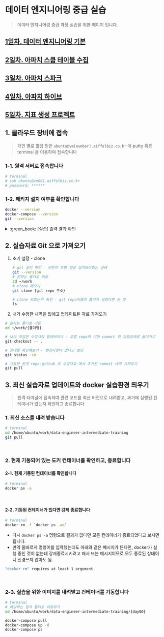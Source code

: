 # 데이터 엔지니어링 중급 실습

> 데이터 엔지니어링 중급 과정 실습을 위한 페이지 입니다.

## [1일차. 데이터 엔지니어링 기본](https://github.com/siyoungoh/data-engineer-intermediate-training/tree/master/day1/README.md)

## [2일차. 아파치 스쿱 테이블 수집](https://github.com/siyoungoh/data-engineer-intermediate-training/tree/master/day2/README.md)
        
## [3일차. 아파치 스파크](https://github.com/siyoungoh/data-engineer-intermediate-training/tree/master/day3/README.md)

## [4일차. 아파치 하이브](https://github.com/siyoungoh/data-engineer-intermediate-training/tree/master/day4/README.md)
        
## [5일차. 지표 생성 프로젝트](https://github.com/siyoungoh/data-engineer-intermediate-training/tree/master/day5/README.md)

## 1. 클라우드 장비에 접속

> 개인 별로 할당 받은 `ubuntu@vm[number].aiffelbiz.co.kr` 에 putty 혹은 terminal 을 이용하여 접속합니다


### 1-1. 원격 서버로 접속합니다
```bash
# terminal
# ssh ubuntu@vm001.aiffelbiz.co.kr
# password: ******
```

### 1-2. 패키지 설치 여부를 확인합니다
```bash
docker --version
docker-compose --version
git --version
```

<details><summary> :green_book: [실습] 출력 결과 확인</summary>

> 출력 결과가 오류가 발생하지 않고, 아래와 같다면 성공입니다

```text
Docker version 20.10.6, build 370c289
docker-compose version 1.29.1, build c34c88b2
git version 2.17.1
```

</details>

## 2. 실습자료 Git 으로 가져오기
1. 초기 설정 - clone
    ```bash
    # git 설치 확인 - 버전이 뜨면 정상 설치되어있는 상태
    git --version
    # 원하는 폴더로 이동
    cd ~/work
    # clone 해오기
    git clone {git repo 주소}
    
    # clone 되었는지 확인 - git repo이름의 폴더가 생겼다면 된 것
    ls
    ```

2. 내가 수정한 내역을 없애고 업데이트된 자료 가져오기 
```bash
# 원하는 폴더로 이동
cd ~/work/{폴더명}

# 내가 작업한 수정사항 없애버리기 - 로컬 repo의 이전 commit 의 파일상태로 돌아가기
git checkout -- .

# 상태를 확인해보기 - 변경사항이 없다고 보임
git status -sb

# 그동안 원격 repo-github 의 수업자료-에서 추가된 commit 내역 가져오기
git pull
```

## 3. 최신 실습자료 업데이트와 docker 실습환경 띄우기

> 원격 터미널에 접속하여 관련 코드를 최신 버전으로 내려받고, 과거에 실행된 컨테이너가 없는지 확인하고 종료합니다

### 1. 최신 소스를 내려 받습니다
```bash
# terminal
cd /home/ubuntu/work/data-engineer-intermediate-training
git pull
```
<br>

### 2. 현재 기동되어 있는 도커 컨테이너를 확인하고, 종료합니다

#### 2-1. 현재 기동된 컨테이너를 확인합니다
```bash
# terminal
docker ps -a
```
<br>

#### 2-2. 기동된 컨테이너가 있다면 강제 종료합니다
```bash
# terminal 
docker rm -f `docker ps -aq`
```
- 다시 `docker ps -a` 명령으로 결과가 없다면 모든 컨테이너가 종료되었다고 보시면 됩니다. 
- 만약 올바르게 명령어를 입력했는데도 아래와 같은 메시지가 뜬다면, docker가 실행 중인 것이 없는데 강제종료시키려고 해서 뜨는 메시지이므로 모두 종료된 상태이니 신경쓰지 않아도 됨. 
```bash
"docker rm" requires at least 1 argument.
```

<br>


### 2-3. 실습을 위한 이미지를 내려받고 컨테이너를 기동합니다
```bash
# terminal
# 해당하는 일자 폴더로 이동하기
cd /home/ubuntu/work/data-engineer-intermediate-training/{day00}

docker-compose pull
docker-compose up -d
docker-compose ps
```
